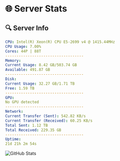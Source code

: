 # 🌐 Server Stats
## 🔍 Server Info
```yaml
CPU: Intel(R) Xeon(R) CPU E5-2699 v4 @ 1415.44MHz
CPU Usage: 7.00%
Cores: 44P | 88T
-----------------------------------
Memory:
Current Usage: 8.42 GB/503.74 GB
Available: 491.87 GB
-----------------------------------
Disk:
Current Usage: 32.27 GB/1.71 TB
Free: 1.59 TB
-----------------------------------
GPU:
No GPU detected
-----------------------------------
Network:
Current Transfer (Sent): 542.82 KB/s
Current Transfer (Received): 60.25 KB/s
Total Sent: 1.12 TB
Total Received: 229.35 GB
-----------------------------------
Uptime:
21d 21h 2m 54s
```
![GitHub Stats](https://img.shields.io/badge/Updated-2025-05-11_14:11:42-blue)
